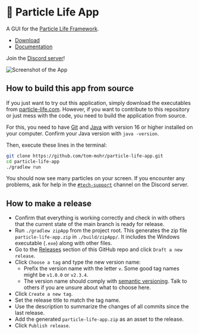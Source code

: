 # 🦠 Particle Life App

A GUI for the [Particle Life Framework](https://github.com/tom-mohr/particle-life).

- [Download](https://particle-life.com)
- [Documentation](https://particle-life.com/app/docs)

Join the [Discord server](https://discord.gg/Fd64AhKzMD)!

![Screenshot of the App](./readme_assets/app_demo.png)

## How to build this app from source

If you just want to try out this application, simply download the executables from [particle-life.com](https://particle-life.com).
However, if you want to contribute to this repository or just mess with the code, you need to build the application from source.

For this, you need to have [Git](https://git-scm.com/downloads) and [Java](https://jdk.java.net/19/) with version 16 or higher installed on your computer. Confirm your Java version with `java -version`.

Then, execute these lines in the terminal:
```sh
git clone https://github.com/tom-mohr/particle-life-app.git
cd particle-life-app
./gradlew run
```

You should now see many particles on your screen. If you encounter any problems, ask for help in the [`#tech-support`](https://discord.gg/EVG8XnCn3U) channel on the Discord server.

## How to make a release

- Confirm that everything is working correctly and check in with others that the current state of the main branch is ready for release.
- Run `./gradlew zipApp` from the project root.
  This generates the zip file `particle-life-app.zip` in `./build/zipApp/`. It includes the Windows executable (`.exe`) along with other files.
- Go to the [Releases](https://github.com/tom-mohr/particle-life-app/releases) section of this GitHub repo and click `Draft a new release`.
- Click `Choose a tag` and type the new version name:
  - Prefix the version name with the letter `v`. Some good tag names might be `v1.0.0` or `v2.3.4`.
  - The version name should comply with [semantic versioning](https://semver.org/). Talk to others if you are unsure about what to choose here.
- Click `Create a new tag`.
- Set the release title to match the tag name.
- Use the description to summarize the changes of all commits since the last release.
- Add the generated `particle-life-app.zip` as an asset to the release.
- Click `Publish release`.
